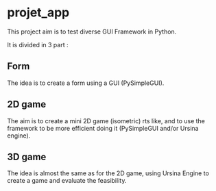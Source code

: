 # projet_app

This project aim is to test diverse GUI Framework in Python. 

It is divided in 3 part :

## Form

The idea is to create a form using a GUI (PySimpleGUI).

## 2D game

The aim is to create a mini 2D game (isometric) rts like, and to use the framework to be more efficient doing it (PySimpleGUI and/or Ursina engine).

## 3D game

The idea is almost the same as for the 2D game, using Ursina Engine to create a game and evaluate the feasibility.
